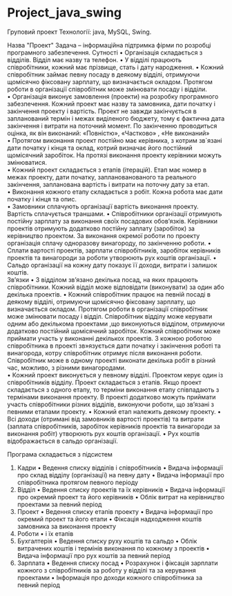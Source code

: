 # Project_java_swing
Груповий проект
Технології: java, MySQL, Swing.

Назва "Проект"
Задача – інформаційна підтримка фірми по розробці програмного забезпечення.
Сутності
•	Організація складається з відділів. Відділ має назву та телефон. 
•	У відділі працюють співробітники,  кожний має прізвище, стать і дату народження.
•	Кожний співробітник займає певну посаду в деякому відділі, отримуючи щомісячно фіксовану зарплату, що визначається окладом. Протягом роботи в організації співробітник може змінювати посаду і відділи.      
•	Організація виконує замовлення (проекти) на розробку програмного забезпечення. Кожний проект має назву та замовника, дати початку і закінчення проекту і вартість. Проект не завжди закінчується в запланований термін і  межах виділеного бюджету, тому є фактична дата закінчення і витрати на поточний момент. По закінченню проводиться оцінка, як він виконаний: «Повністю», «Частково» , «Не виконаний»  
•	Протягом виконання проект постійно має керівника, з котрим зв`язані дати початку і кінця та оклад, котрий визначає його постійний щомісячний заробіток. На протязі виконання проекту керівники можуть змінюватися.  
•	Кожний проект складається з етапів (ітерацій). Етап має номер в межах проекту, дати початку,  запланованованого та реального закінчення, запланована вартість  і витрати на поточну дату за етап.  
•	Виконання кожного етапу складається з робіт. Кожна робота має дати початку і кінця та опис.  
•	Замовники сплачують організації вартість виконання проекту. Вартість сплачується  траншами.
•	Співробітники організації отримують постійну зарплату за виконання своїх посадових обов’язків. Керівники проектів отримують додатково постійну заплату (заробіток) за керівництво проектом.  За виконання окремої роботи по проекту організація сплачу одноразову винагороду, по закінченню роботи.
•	Сплати вартості проектів, зарплати співробітників, заробіток керівників проектів  та винагороди за роботи утворюють рух коштів організації.
•	Сальдо організації на кожну дату показує її доходи, витрати і залишок коштів.   
Зв’язки
•	З відділом зв’язано декілька посад, на яких працюють співробітники. Кожний відділ може відповідати (виконувати) за один або декілька проектів. 
•	Кожний співробітник працює на певній посаді в деякому відділі, отримуючи щомісячно фіксовану зарплату, що визначається окладом.  Протягом роботи в організації співробітник може змінювати посаду і відділ. Співробітник відділу може  керувати одним або декількома проектами ,що  виконуються відділом, отримуючи додатково постійний щомісячний заробіток. Кожний співробітник  може приймати участь у виконанні декількох проектів. З кожною роботою співробітника в проекті зв»язується дати початку і закінчення роботі та винагорода, котру співробітник отримує після виконання роботи. Співробітник може в одному проекті виконати декілька робіт в різний час, можливо, з різними винагородами.  
•	Кожний проект виконується у певному відділі. Проектом керує один із співробітників відділу. Проект складається з етапів. Якщо проект складається з одного етапу, то терміни виконання етапу співпадають з термінами виконання проекту.  В проекті додатково можуть приймати участь співробітники різних відділів, виконуючи роботи, що зв’язані з певними етапами проекту.
•	Кожний етап належить  деякому  проекту.
•	Всі доходи (отримані від замовників вартості проектів) та витрати (заплата співробітників, заробіток керівників проектів та винагороди за виконання робіт) утворюють рух коштів організації. 
•	Рух коштів відображається в сальдо організації. 

Програма складається з підсистем
1.	Кадри
•	Ведення списку відділів і співробітників
•	Видача інформації про склад відділу (організації) на певну дату
•	Видача інформації про співробітника протягом певного періоду
2.	Відділ
•	Ведення списку проектів та їх керівників
•	Видача інформації про окремий проект та його керівників
•	Облік витрат на керівництво проектами за певний період
3.	Проект
•	Ведення списку етапів проекту
•	Видача інформації про окремий проект та його етапи
•	Фіксація надходження коштів замовника за виконання проекту
4.	Роботи
•	і їх етапів 
5.	Бухгалтерія
•	Ведення списку руху коштів та сальдо
•	Облік витрачених коштів і термінів виконання по кожному з проектів
•	Видача інформації про рух коштів за певний період
6.	Зарплата
•	Ведення списку посад
•	Розрахунок і фіксація зарплати кожного з співробітників за роботу у відділі та за керування проектами
•	Інформація про доходи кожного співробітника за певний період





